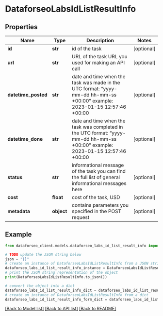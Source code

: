 # DataforseoLabsIdListResultInfo


## Properties

Name | Type | Description | Notes
------------ | ------------- | ------------- | -------------
**id** | **str** | id of the task | [optional] 
**url** | **str** | URL of the task URL you used for making an API call | [optional] 
**datetime_posted** | **str** | date and time when the task was made in the UTC format: “yyyy-mm-dd hh-mm-ss +00:00” example: 2023-01-15 12:57:46 +00:00 | [optional] 
**datetime_done** | **str** | date and time when the task was completed in the UTC format: “yyyy-mm-dd hh-mm-ss +00:00” example: 2023-01-15 12:57:46 +00:00 | [optional] 
**status** | **str** | informational message of the task you can find the full list of general informational messages here | [optional] 
**cost** | **float** | cost of the task, USD | [optional] 
**metadata** | **object** | contains parameters you specified in the POST request | [optional] 

## Example

```python
from dataforseo_client.models.dataforseo_labs_id_list_result_info import DataforseoLabsIdListResultInfo

# TODO update the JSON string below
json = "{}"
# create an instance of DataforseoLabsIdListResultInfo from a JSON string
dataforseo_labs_id_list_result_info_instance = DataforseoLabsIdListResultInfo.from_json(json)
# print the JSON string representation of the object
print(DataforseoLabsIdListResultInfo.to_json())

# convert the object into a dict
dataforseo_labs_id_list_result_info_dict = dataforseo_labs_id_list_result_info_instance.to_dict()
# create an instance of DataforseoLabsIdListResultInfo from a dict
dataforseo_labs_id_list_result_info_form_dict = dataforseo_labs_id_list_result_info.from_dict(dataforseo_labs_id_list_result_info_dict)
```
[[Back to Model list]](../README.md#documentation-for-models) [[Back to API list]](../README.md#documentation-for-api-endpoints) [[Back to README]](../README.md)


